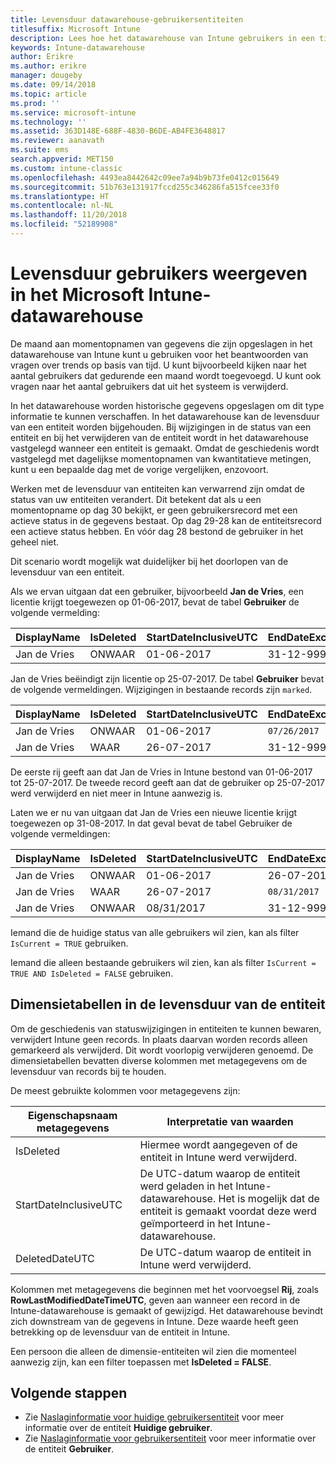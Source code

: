 ```yaml
---
title: Levensduur datawarehouse-gebruikersentiteiten
titlesuffix: Microsoft Intune
description: Lees hoe het datawarehouse van Intune gebruikers in een tijdlijn laat zien.
keywords: Intune-datawarehouse
author: Erikre
ms.author: erikre
manager: dougeby
ms.date: 09/14/2018
ms.topic: article
ms.prod: ''
ms.service: microsoft-intune
ms.technology: ''
ms.assetid: 363D148E-688F-4830-B6DE-AB4FE3648817
ms.reviewer: aanavath
ms.suite: ems
search.appverid: MET150
ms.custom: intune-classic
ms.openlocfilehash: 4493ea8442642c09ee7a94b9b73fe0412c015649
ms.sourcegitcommit: 51b763e131917fccd255c346286fa515fcee33f0
ms.translationtype: HT
ms.contentlocale: nl-NL
ms.lasthandoff: 11/20/2018
ms.locfileid: "52189908"
---
```

# <a name="user-lifetime-representation-in-the-microsoft-intune-data-warehouse"></a>Levensduur gebruikers weergeven in het Microsoft Intune-datawarehouse

De maand aan momentopnamen van gegevens die zijn opgeslagen in het datawarehouse van Intune kunt u gebruiken voor het beantwoorden van vragen over trends op basis van tijd. U kunt bijvoorbeeld kijken naar het aantal gebruikers dat gedurende een maand wordt toegevoegd. U kunt ook vragen naar het aantal gebruikers dat uit het systeem is verwijderd.

In het datawarehouse worden historische gegevens opgeslagen om dit type informatie te kunnen verschaffen. In het datawarehouse kan de levensduur van een entiteit worden bijgehouden. Bij wijzigingen in de status van een entiteit en bij het verwijderen van de entiteit wordt in het datawarehouse vastgelegd wanneer een entiteit is gemaakt. Omdat de geschiedenis wordt vastgelegd met dagelijkse momentopnamen van kwantitatieve metingen, kunt u een bepaalde dag met de vorige vergelijken, enzovoort.

Werken met de levensduur van entiteiten kan verwarrend zijn omdat de status van uw entiteiten verandert. Dit betekent dat als u een momentopname op dag 30 bekijkt, er geen gebruikersrecord met een actieve status in de gegevens bestaat. Op dag 29-28 kan de entiteitsrecord een actieve status hebben. En vóór dag 28 bestond de gebruiker in het geheel niet.

Dit scenario wordt mogelijk wat duidelijker bij het doorlopen van de levensduur van een entiteit.

Als we ervan uitgaan dat een gebruiker, bijvoorbeeld **Jan de Vries**, een licentie krijgt toegewezen op 01-06-2017, bevat de tabel **Gebruiker** de volgende vermelding: 
 
| DisplayName | IsDeleted | StartDateInclusiveUTC | EndDateExclusiveUTC | IsCurrent 
| -- | -- | -- | -- | -- |
| Jan de Vries | ONWAAR | 01-06-2017 | 31-12-9999 | WAAR
 
Jan de Vries beëindigt zijn licentie op 25-07-2017. De tabel **Gebruiker** bevat de volgende vermeldingen. Wijzigingen in bestaande records zijn `marked`. 

| DisplayName | IsDeleted | StartDateInclusiveUTC | EndDateExclusiveUTC | IsCurrent 
| -- | -- | -- | -- | -- |
| Jan de Vries | ONWAAR | 01-06-2017 | `07/26/2017` | `FALSE` 
| Jan de Vries | WAAR | 26-07-2017 | 31-12-9999 | WAAR 

De eerste rij geeft aan dat Jan de Vries in Intune bestond van 01-06-2017 tot 25-07-2017. De tweede record geeft aan dat de gebruiker op 25-07-2017 werd verwijderd en niet meer in Intune aanwezig is.

Laten we er nu van uitgaan dat Jan de Vries een nieuwe licentie krijgt toegewezen op 31-08-2017. In dat geval bevat de tabel Gebruiker de volgende vermeldingen:
 
| DisplayName | IsDeleted | StartDateInclusiveUTC | EndDateExclusiveUTC | IsCurrent 
| -- | -- | -- | -- | -- |
| Jan de Vries | ONWAAR | 01-06-2017 | 26-07-2017 | ONWAAR 
| Jan de Vries | WAAR | 26-07-2017 | `08/31/2017` | `FALSE` 
| Jan de Vries | ONWAAR | 08/31/2017 | 31-12-9999 | WAAR 
 
Iemand die de huidige status van alle gebruikers wil zien, kan als filter `IsCurrent = TRUE` gebruiken. 
 
Iemand die alleen bestaande gebruikers wil zien, kan als filter `IsCurrent = TRUE AND IsDeleted = FALSE` gebruiken.

## <a name="dimension-tables-in-the-entity-lifetime"></a>Dimensietabellen in de levensduur van de entiteit

Om de geschiedenis van statuswijzigingen in entiteiten te kunnen bewaren, verwijdert Intune geen records. In plaats daarvan worden records alleen gemarkeerd als verwijderd. Dit wordt voorlopig verwijderen genoemd. De dimensietabellen bevatten diverse kolommen met metagegevens om de levensduur van records bij te houden. 

De meest gebruikte kolommen voor metagegevens zijn: 

| Eigenschapsnaam metagegevens  | Interpretatie van waarden |
|--|--|
| IsDeleted | Hiermee wordt aangegeven of de entiteit in Intune werd verwijderd. |
| StartDateInclusiveUTC  | De UTC-datum waarop de entiteit werd geladen in het Intune-datawarehouse. Het is mogelijk dat de entiteit is gemaakt voordat deze werd geïmporteerd in het Intune-datawarehouse. |
| DeletedDateUTC  | De UTC-datum waarop de entiteit in Intune werd verwijderd. |  

Kolommen met metagegevens die beginnen met het voorvoegsel **Rij**, zoals **RowLastModifiedDateTimeUTC**, geven aan wanneer een record in de Intune-datawarehouse is gemaakt of gewijzigd. Het datawarehouse bevindt zich downstream van de gegevens in Intune. Deze waarde heeft geen betrekking op de levensduur van de entiteit in Intune.  
 
Een persoon die alleen de dimensie-entiteiten wil zien die momenteel aanwezig zijn, kan een filter toepassen met **IsDeleted = FALSE**.

## <a name="next-steps"></a>Volgende stappen

 - Zie [Naslaginformatie voor huidige gebruikersentiteit](reports-ref-current-user.md) voor meer informatie over de entiteit **Huidige gebruiker**.
 - Zie [Naslaginformatie voor gebruikersentiteit](reports-ref-user.md) voor meer informatie over de entiteit **Gebruiker**.